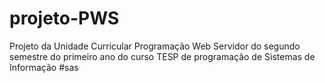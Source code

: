 # projeto-PWS
Projeto da Unidade Curricular Programação Web Servidor do segundo semestre do primeiro ano do curso TESP de programação de Sistemas de Informação
#sas
